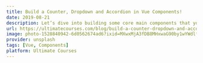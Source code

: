 ```yaml
---
title: Build a Counter, Dropdown and Accordion in Vue Components!
date: 2019-08-21
description: Let’s dive into building some core main components that you might be tasked with when writing applications in Vue. Or, if you’re new to Vue, then these are definitely some great ways to get started understanding the more ‘common’ components that we might work with on a day-to-day basis. With that in mind, let’s get started right away with building a Counter, Dropdown and finally an Accordion with Vue!
url: https://ultimatecourses.com/blog/build-a-counter-dropdown-and-accordion-in-vue-components
image: photo-1528840942-6d0562674ad6?ixid=MXwxMjA3fDB8MHxwaG90by1wYWdlfHx8fGVufDB8fHw%3D&ixlib=rb-1.2.1&auto=format&fit=crop&w=1700&q=80
provider: unsplash
tags: [Vue, Components]
platform: Ultimate Courses
---
```

